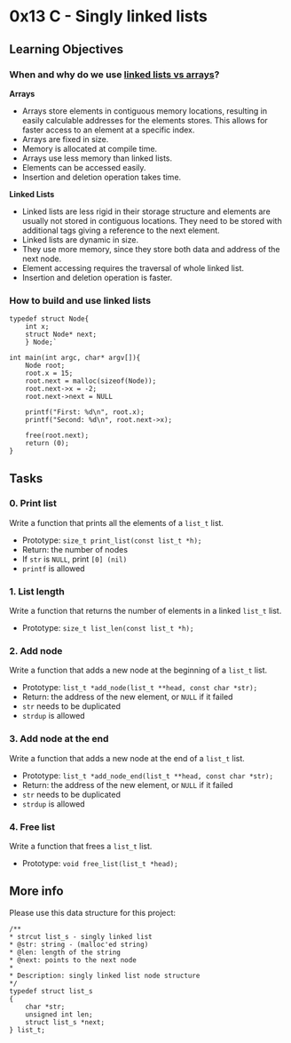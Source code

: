 # 0x13 C - Singly linked lists

## Learning Objectives

### When and why do we use [linked lists vs arrays](https://www.geeksforgeeks.org/linked-list-vs-array/)?

**Arrays**
- Arrays store elements in contiguous memory locations, resulting in easily calculable addresses for the elements stores. This allows for faster access to an element at a specific index.
- Arrays are fixed in size.
- Memory is allocated at compile time.
- Arrays use less memory than linked lists.
- Elements can be accessed easily.
- Insertion and deletion operation takes time.

**Linked Lists**
- Linked lists are less rigid in their storage structure and elements are usually not stored in contiguous locations. They need to be stored with additional tags giving a reference to the next element.
- Linked lists are dynamic in size.
- They use more memory, since they store both data and address of the next node.
- Element accessing requires the traversal of whole linked list.
- Insertion and deletion operation is faster.

### How to build and use linked lists
```
typedef struct Node{
	int x;
	struct Node* next;
	} Node;`

int main(int argc, char* argv[]){
	Node root;
	root.x = 15;
	root.next = malloc(sizeof(Node));
	root.next->x = -2;
	root.next->next = NULL

	printf("First: %d\n", root.x);
	printf("Second: %d\n", root.next->x);

	free(root.next);
	return (0);
}
```

## Tasks

### 0. Print list
Write a function that prints all the elements of a `list_t` list.
- Prototype: `size_t print_list(const list_t *h);`
- Return: the number of nodes
- If `str` is `NULL`, print `[0] (nil)`
- `printf` is allowed

### 1. List length
Write a function that returns the number of elements in a linked `list_t` list.
- Prototype: `size_t list_len(const list_t *h);`

### 2. Add node
Write a function that adds a new node at the beginning of a `list_t` list.
- Prototype: `list_t *add_node(list_t **head, const char *str);`
- Return: the address of the new element, or `NULL` if it failed
- `str` needs to be duplicated
- `strdup` is allowed

### 3. Add node at the end
Write a function that adds a new node at the end of a `list_t` list.
- Prototype: `list_t *add_node_end(list_t **head, const char *str);`
- Return: the address of the new element, or `NULL` if it failed
- `str` needs to be duplicated
- `strdup` is allowed

### 4. Free list
Write a function that frees a `list_t` list.
- Prototype: `void free_list(list_t *head);`

## More info
Please use this data structure for this project:
```
/**
* strcut list_s - singly linked list
* @str: string - (malloc'ed string)
* @len: length of the string
* @next: points to the next node
*
* Description: singly linked list node structure
*/
typedef struct list_s
{
	char *str;
	unsigned int len;
	struct list_s *next;
} list_t;
```
